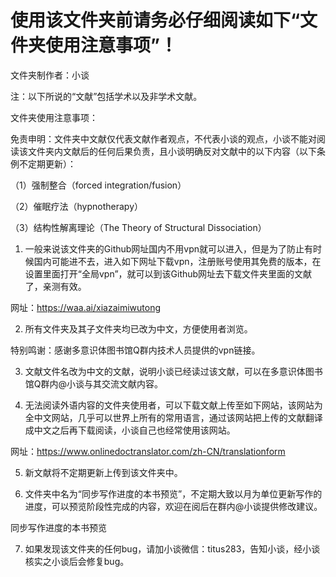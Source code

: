 # 使用该文件夹前请务必仔细阅读如下“文件夹使用注意事项”！
文件夹制作者：小谈

注：以下所说的“文献”包括学术以及非学术文献。

文件夹使用注意事项：

免责申明：文件夹中文献仅代表文献作者观点，不代表小谈的观点，小谈不能对阅读该文件夹内文献后的任何后果负责，且小谈明确反对文献中的以下内容（以下条例不定期更新）：

（1）强制整合（forced integration/fusion）

（2）催眠疗法（hypnotherapy）

（3）结构性解离理论（The Theory of Structural Dissociation）

1. 一般来说该文件夹的Github网址国内不用vpn就可以进入，但是为了防止有时候国内可能进不去，进入如下网址下载vpn，注册账号使用其免费的版本，在设置里面打开“全局vpn”，就可以到该Github网址去下载文件夹里面的文献了，亲测有效。

网址：https://waa.ai/xiazaimiwutong

2. 所有文件夹及其子文件夹均已改为中文，方便使用者浏览。

特别鸣谢：感谢多意识体图书馆Q群内技术人员提供的vpn链接。

3. 文献文件名改为中文的文献，说明小谈已经读过该文献，可以在多意识体图书馆Q群内@小谈与其交流文献内容。

4. 无法阅读外语内容的文件夹使用者，可以下载文献上传至如下网站，该网站为全中文网站，几乎可以世界上所有的常用语言，通过该网站把上传的文献翻译成中文之后再下载阅读，小谈自己也经常使用该网站。

网址：https://www.onlinedoctranslator.com/zh-CN/translationform

5. 新文献将不定期更新上传到该文件夹中。

6.  文件夹中名为“同步写作进度的本书预览”，不定期大致以月为单位更新写作的进度，可以预览阶段性完成的内容，欢迎在阅后在群内@小谈提供修改建议。

同步写作进度的本书预览

7. 如果发现该文件夹的任何bug，请加小谈微信：titus283，告知小谈，经小谈核实之小谈后会修复bug。